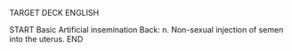 TARGET DECK
ENGLISH

START
Basic
Artificial insemination
Back: n. Non-sexual injection of semen into the uterus.
END
